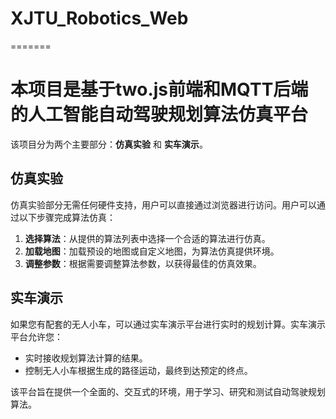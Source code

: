 # XJTU_Robotics_Web
=======
# 本项目是基于two.js前端和MQTT后端的人工智能自动驾驶规划算法仿真平台

该项目分为两个主要部分：**仿真实验** 和 **实车演示**。

## 仿真实验

仿真实验部分无需任何硬件支持，用户可以直接通过浏览器进行访问。用户可以通过以下步骤完成算法仿真：

1. **选择算法**：从提供的算法列表中选择一个合适的算法进行仿真。
2. **加载地图**：加载预设的地图或自定义地图，为算法仿真提供环境。
3. **调整参数**：根据需要调整算法参数，以获得最佳的仿真效果。

## 实车演示

如果您有配套的无人小车，可以通过实车演示平台进行实时的规划计算。实车演示平台允许您：

- 实时接收规划算法计算的结果。
- 控制无人小车根据生成的路径运动，最终到达预定的终点。

该平台旨在提供一个全面的、交互式的环境，用于学习、研究和测试自动驾驶规划算法。

